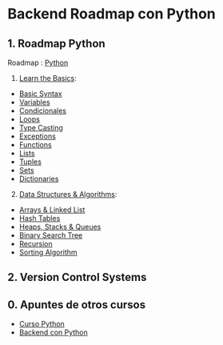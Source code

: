 # Backend Roadmap con Python

## 1. Roadmap Python

Roadmap : [Python](https://roadmap.sh/python)

1. [Learn the Basics](1_Python_Dev/1_Learn_the_Basics):

- [Basic Syntax](1_Python_Dev/1_Learn_the_Basics/1_BasicSyntax)
- [Variables](1_Python_Dev/1_Learn_the_Basics/2_Variables)
- [Condicionales](1_Python_Dev/1_Learn_the_Basics/3_Conditionals)
- [Loops](1_Python_Dev/1_Learn_the_Basics/3_Conditionals)
- [Type Casting](1_Python_Dev/1_Learn_the_Basics/5_Type_Casting)
- [Exceptions](1_Python_Dev/1_Learn_the_Basics/6_Exceptions)
- [Functions](1_Python_Dev/1_Learn_the_Basics/7_Functions)
- [Lists](1_Python_Dev/1_Learn_the_Basics/8_Listas)
- [Tuples](1_Python_Dev/1_Learn_the_Basics/9_Tuplas)
- [Sets](1_Python_Dev/1_Learn_the_Basics/10_Sets)
- [Dictionaries](1_Python_Dev/1_Learn_the_Basics/11_Dictionaries)

2. [Data Structures & Algorithms]():

- [Arrays & Linked List]()
- [Hash Tables]()
- [Heaps, Stacks & Queues]()
- [Binary Search Tree]()
- [Recursion]()
- [Sorting Algorithm]()

## 2. Version Control Systems


## 0. Apuntes de otros cursos

- [Curso Python](0_ApunteDeCursos/CursoPython) 
- [Backend con Python](0_ApunteDeCursos/BackendConPython)